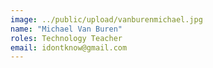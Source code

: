 ```yaml
---
image: ../public/upload/vanburenmichael.jpg
name: "Michael Van Buren"
roles: Technology Teacher
email: idontknow@gmail.com
---
```

